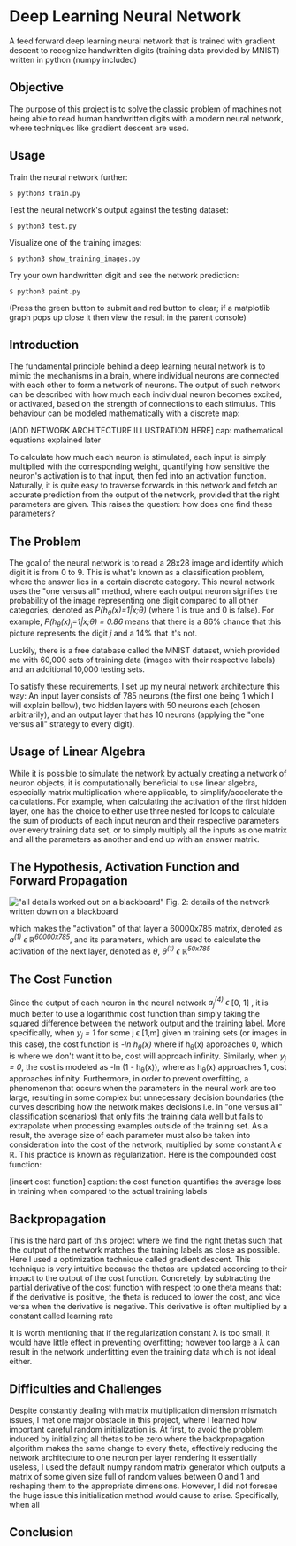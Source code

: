 # Deep Learning Neural Network

A feed forward deep learning neural network that is trained with gradient descent to recognize handwritten digits (training data provided by MNIST) written in python (numpy included)

## Objective

The purpose of this project is to solve the classic problem of machines not being able to read human handwritten digits with a modern neural network, where techniques like gradient descent are used.

## Usage

Train the neural network further:
```
$ python3 train.py
```
Test the neural network's output against the testing dataset:
```
$ python3 test.py
```
Visualize one of the training images:
```
$ python3 show_training_images.py
```
Try your own handwritten digit and see the network prediction:
```
$ python3 paint.py
```
(Press the green button to submit and red button to clear; if a matplotlib graph pops up close it then view the result in the parent console)

## Introduction

The fundamental principle behind a deep learning neural network is to mimic the mechanisms in a brain, where individual neurons are connected with each other to form a network of neurons. The output of such network can be described with how much each individual neuron becomes excited, or activated, based on the strength of connections to each stimulus. This behaviour can be modeled mathematically with a discrete map:

[ADD NETWORK ARCHITECTURE ILLUSTRATION HERE] cap: mathematical equations explained later

To calculate how much each neuron is stimulated, each input is simply multiplied with the corresponding weight, quantifying how sensitive the neuron's activation is to that input, then fed into an activation function. Naturally, it is quite easy to traverse forwards in this network and fetch an accurate prediction from the output of the network, provided that the right parameters are given. This raises the question: how does one find these parameters?

## The Problem

The goal of the neural network is to read a 28x28 image and identify which digit it is from 0 to 9. This is what's known as a classification problem, where the answer lies in a certain discrete category. This neural network uses the "one versus all" method, where each output neuron signifies the probability of the image representing one digit compared to all other categories, denoted as *P(h<sub>θ</sub>(x)=1|x;θ)* (where 1 is true and 0 is false). For example, *P(h<sub>θ</sub>(x)<sub>j</sub>=1|x;θ) = 0.86* means that there is a 86% chance that this picture represents the digit *j* and a 14% that it's not.

Luckily, there is a free database called the MNIST dataset, which provided me with 60,000 sets of training data (images with their respective labels) and an additional 10,000 testing sets.

To satisfy these requirements, I set up my neural network architecture this way: An input layer consists of 785 neurons (the first one being 1 which I will explain bellow), two hidden layers with 50 neurons each (chosen arbitrarily), and an output layer that has 10 neurons (applying the "one versus all" strategy to every digit).

## Usage of Linear Algebra

While it is possible to simulate the network by actually creating a network of neuron objects, it is computationally beneficial to use linear algebra, especially matrix multiplication where applicable, to simplify/accelerate the calculations. For example, when calculating the activation of the first hidden layer, one has the choice to either use three nested for loops to calculate the sum of products of each input neuron and their respective parameters over every training data set, or to simply multiply all the inputs as one matrix and all the parameters as another and end up with an answer matrix.

## The Hypothesis, Activation Function and Forward Propagation

!["all details worked out on a blackboard"](https://github.com/sodiumbased/deep_learning_nn/blob/master/report_images/work.png)
Fig. 2: details of the network written down on a blackboard

which makes the "activation" of that layer a 60000x785 matrix, denoted as *a<sup>(1)</sup> ϵ ℝ<sup>60000x785</sup>*, and its parameters, which are used to calculate the activation of the next layer, denoted as *θ*, *θ<sup>(1)</sup> ϵ ℝ<sup>50x785</sup>*

## The Cost Function

Since the output of each neuron in the neural network *a<sub>j</sub><sup>(4)</sup> ϵ* [0, 1] , it is much better to use a logarithmic cost function than simply taking the squared difference between the network output and the training label. More specifically, when *y<sub>j</sub> = 1* for some j ϵ [1,m] given m training sets (or images in this case), the cost function is *-ln h<sub>θ</sub>(x)* where if h<sub>θ</sub>(x) approaches 0, which is where we don't want it to be, cost will approach infinity. Similarly, when *y<sub>j</sub> = 0*, the cost is modeled as -ln (1 - h<sub>θ</sub>(x)), where as h<sub>θ</sub>(x) approaches 1, cost approaches infinity. Furthermore, in order to prevent overfitting, a phenomenon that occurs when the parameters in the neural work are too large, resulting in some complex but unnecessary decision boundaries (the curves describing how the network makes decisions i.e. in "one versus all" classification scenarios) that only fits the training data well but fails to extrapolate when processing examples outside of the training set. As a result, the average size of each parameter must also be taken into consideration into the cost of the network, multiplied by some constant *λ ϵ ℝ*. This practice is known as regularization. Here is the compounded cost function:

[insert cost function] caption: the cost function quantifies the average loss in training when compared to the actual training labels

## Backpropagation

This is the hard part of this project where we find the right thetas such that the output of the network matches the training labels as close as possible. Here I used a optimization technique called gradient descent. This technique is very intuitive because the thetas are updated according to their impact to the output of the cost function. Concretely, by subtracting the partial derivative of the cost function with respect to one theta means that: if the derivative is positive, the theta is reduced to lower the cost, and vice versa when the derivative is negative. This derivative is often multiplied by a constant called learning rate 

It is worth mentioning that if the regularization constant λ is too small, it would have little effect in preventing overfitting; however too large a λ can result in the network underfitting even the training data which is not ideal either.

## Difficulties and Challenges

Despite constantly dealing with matrix multiplication dimension mismatch issues, I met one major obstacle in this project, where I learned how important careful random initialization is. At first, to avoid the problem induced by initializing all thetas to be zero where the backpropagation algorithm makes the same change to every theta, effectively reducing the network architecture to one neuron per layer rendering it essentially useless, I used the default numpy random matrix generator which outputs a matrix of some given size full of random values between 0 and 1 and reshaping them to the appropriate dimensions. However, I did not foresee the huge issue this initialization method would cause to arise. Specifically, when all 

## Conclusion
